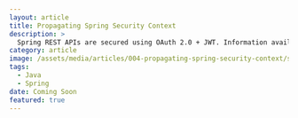 ```yaml
---
layout: article
title: Propagating Spring Security Context
description: >
  Spring REST APIs are secured using OAuth 2.0 + JWT. Information available in JWT is parsed and added to Spring Security Context. When we need to make an Async call or send a JMS message, Spring Security Context needs to be propagated. How do we do that?
category: article
image: /assets/media/articles/004-propagating-spring-security-context/samuel-sianipar-scUBcasSvbE-unsplash.jpg
tags:
  - Java
  - Spring
date: Coming Soon
featured: true
---
```

